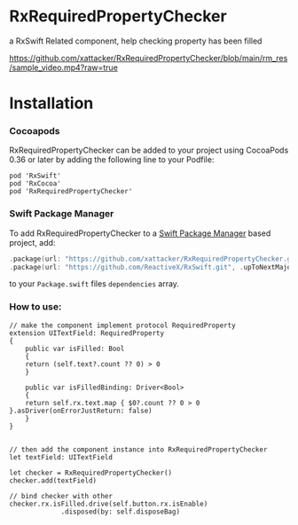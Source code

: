 # RxRequiredPropertyChecker
a RxSwift Related component, help checking property has been filled

https://github.com/xattacker/RxRequiredPropertyChecker/blob/main/rm_res/sample_video.mp4?raw=true

# Installation

### Cocoapods
RxRequiredPropertyChecker can be added to your project using CocoaPods 0.36 or later by adding the following line to your Podfile:
```
pod 'RxSwift'
pod 'RxCocoa'
pod 'RxRequiredPropertyChecker'
```

### Swift Package Manager
To add RxRequiredPropertyChecker to a [Swift Package Manager](https://swift.org/package-manager/) based project, add:

```swift
.package(url: "https://github.com/xattacker/RxRequiredPropertyChecker.git", .upToNextMajor(from: "1.0.3")),
.package(url: "https://github.com/ReactiveX/RxSwift.git", .upToNextMajor(from: "6.2.0")),
```
to your `Package.swift` files `dependencies` array.


### How to use:
``` 
// make the component implement protocol RequiredProperty
extension UITextField: RequiredProperty
{
    public var isFilled: Bool
    {
	return (self.text?.count ?? 0) > 0
    }

    public var isFilledBinding: Driver<Bool>
    {
	return self.rx.text.map { $0?.count ?? 0 > 0 }.asDriver(onErrorJustReturn: false)
    }
}


// then add the component instance into RxRequiredPropertyChecker
let textField: UITextField

let checker = RxRequiredPropertyChecker()
checker.add(textField)

// bind checker with other
checker.rx.isFilled.drive(self.button.rx.isEnable)
		     .disposed(by: self.disposeBag)
``` 
